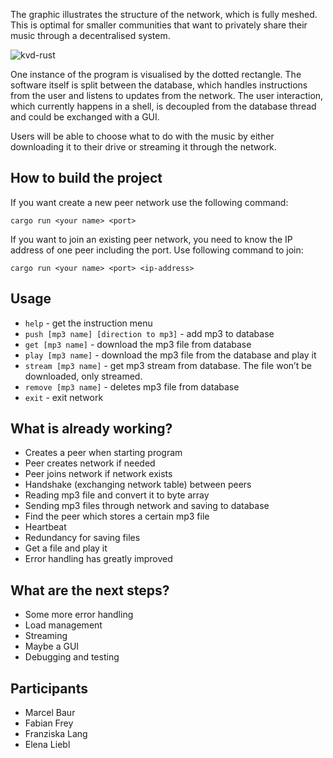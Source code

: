 The graphic illustrates the structure of the network, which is fully meshed.
This is optimal for smaller communities that want to privately share their music through a decentralised system.

![kvd-rust](https://user-images.githubusercontent.com/12140441/72470038-8f9f3880-37e0-11ea-8175-ed0e9f52fc50.png)

One instance of the program is visualised by the dotted rectangle. The software itself is split between the database, which handles instructions from the
user and listens to updates from the network. The user interaction, which currently happens in a shell,
is decoupled from the database thread and could be exchanged with a GUI.

Users will be able to choose what to do with the music by either downloading it to their drive or streaming it through the network.


## How to build the project

If you want create a new peer network use the following command:

`cargo run <your name> <port>`

If you want to join an existing peer network, you need to know the IP address of one peer including the port.
Use following command to join:

`cargo run <your name> <port> <ip-address>`

## Usage
- `help` - get the instruction menu
- `push [mp3 name] [direction to mp3]` - add mp3 to database
- `get [mp3 name]` - download the mp3 file from database
- `play [mp3 name]` - download the mp3 file from the database and play it
- `stream [mp3 name]` - get mp3 stream from database. The file won’t be downloaded, only streamed.
- `remove [mp3 name]` - deletes mp3 file from database
- `exit` - exit network

## What is already working?
- Creates a peer when starting program
- Peer creates network if needed
- Peer joins network if network exists
- Handshake (exchanging network table) between peers
- Reading mp3 file and convert it to byte array
- Sending mp3 files through network and saving to database
- Find the peer which stores a certain mp3 file
- Heartbeat
- Redundancy for saving files
- Get a file and play it
- Error handling has greatly improved

## What are the next steps?
- Some more error handling
- Load management
- Streaming
- Maybe a GUI
- Debugging and testing

## Participants
- Marcel Baur
- Fabian Frey
- Franziska Lang
- Elena Liebl

